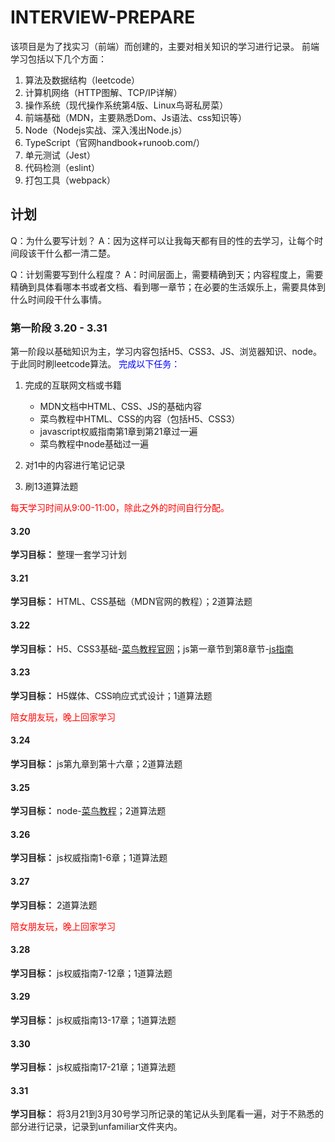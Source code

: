 # INTERVIEW-PREPARE

该项目是为了找实习（前端）而创建的，主要对相关知识的学习进行记录。
前端学习包括以下几个方面：

1. 算法及数据结构（leetcode）
2. 计算机网络（HTTP图解、TCP/IP详解）
3. 操作系统（现代操作系统第4版、Linux鸟哥私房菜）
4. 前端基础（MDN，主要熟悉Dom、Js语法、css知识等）
5. Node（Nodejs实战、深入浅出Node.js）
6. TypeScript（官网handbook+runoob.com/）
7. 单元测试（Jest）
8. 代码检测（eslint）
9. 打包工具（webpack）

## 计划

Q：为什么要写计划？
A：因为这样可以让我每天都有目的性的去学习，让每个时间段该干什么都一清二楚。

Q：计划需要写到什么程度？
A：时间层面上，需要精确到天；内容程度上，需要精确到具体看哪本书或者文档、看到哪一章节；在必要的生活娱乐上，需要具体到什么时间段干什么事情。

### 第一阶段 3.20 - 3.31

第一阶段以基础知识为主，学习内容包括H5、CSS3、JS、浏览器知识、node。于此同时刷leetcode算法。
<font color='blue'>完成以下任务：</font>

1. 完成的互联网文档或书籍

    - MDN文档中HTML、CSS、JS的基础内容
    - 菜鸟教程中HTML、CSS的内容（包括H5、CSS3）
    - javascript权威指南第1章到第21章过一遍
    - 菜鸟教程中node基础过一遍

2. 对1中的内容进行笔记记录

3. 刷13道算法题

<font color='red'>每天学习时间从9:00-11:00，除此之外的时间自行分配。</font>

#### 3.20

**学习目标：** 整理一套学习计划

#### 3.21

**学习目标：** HTML、CSS基础（MDN官网的教程）；2道算法题

#### 3.22

**学习目标：** H5、CSS3基础-[菜鸟教程官网](https://www.runoob.com/html/html5-intro.html)；js第一章节到第8章节-[js指南](https://developer.mozilla.org/zh-CN/docs/Web/JavaScript/Guide)

#### 3.23

**学习目标：** H5媒体、CSS响应式式设计；1道算法题

<font color='red'>陪女朋友玩，晚上回家学习</font>

#### 3.24

**学习目标：** js第九章到第十六章；2道算法题

#### 3.25

**学习目标：** node-[菜鸟教程](https://www.runoob.com/nodejs/nodejs-tutorial.html)；2道算法题

#### 3.26

**学习目标：** js权威指南1-6章；1道算法题

#### 3.27

**学习目标：** 2道算法题

<font color='red'>陪女朋友玩，晚上回家学习</font>

#### 3.28

**学习目标：** js权威指南7-12章；1道算法题

#### 3.29

**学习目标：** js权威指南13-17章；1道算法题

#### 3.30

**学习目标：** js权威指南17-21章；1道算法题

#### 3.31

**学习目标：** 将3月21到3月30号学习所记录的笔记从头到尾看一遍，对于不熟悉的部分进行记录，记录到unfamiliar文件夹内。
